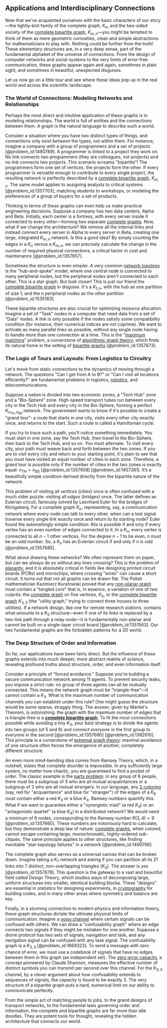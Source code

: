 ## Applications and Interdisciplinary Connections

Now that we’ve acquainted ourselves with the basic characters of our story—the tightly-knit family of the complete graph, $K_n$, and the two-sided society of the [complete bipartite graph](@article_id:275735), $K_{m,n}$—you might be tempted to think of them as mere geometric curiosities, clean and simple abstractions for mathematicians to play with. Nothing could be further from the truth! These elementary structures are, in a very deep sense, part of the fundamental alphabet of the universe of connections. From the design of computer networks and social systems to the very limits of error-free communication, these graphs appear again and again, sometimes in plain sight, and sometimes in beautiful, unexpected disguises.

Let us now go on a little tour and see where these ideas pop up in the real world and across the scientific landscape.

### The World of Connections: Modeling Networks and Relationships

Perhaps the most direct and intuitive application of these graphs is in modeling relationships. The world is full of entities and the connections between them. A graph is the natural language to describe such a world.

Consider a situation where you have two distinct types of things, and connections only exist *between* the types, not within them. For instance, imagine a company with a group of programmers and a set of projects [@problem_id:1490789]. A programmer is linked to a project they work on. No link connects two programmers (they are colleagues, not projects) and no link connects two projects. This scenario screams "bipartite"! The programmers form one set of vertices, the projects form the other. If every programmer is versatile enough to contribute to every single project, the resulting network is perfectly described by a [complete bipartite graph](@article_id:275735), $K_{m,n}$. The same model applies to assigning analysts to critical systems [@problem_id:1357703], matching students to workshops, or modeling the preferences of a group of buyers for a set of products.

Thinking in terms of these graphs can even help us make practical engineering decisions. Suppose a company has two data centers, Alpha and Beta. Initially, each center is a fortress, with every server inside it connected to every other—forming two separate [complete graphs](@article_id:265989). Now, what if we change the architecture? We remove all the internal links and instead connect every server in Alpha to every server in Beta, creating one large, integrated $K_{m,n}$ network. Is this a good idea? By simply counting the edges in a $K_n$ versus a $K_{m,n}$, we can precisely calculate the change in the number of required physical connections, a critical factor in cost and maintenance [@problem_id:1357657].

Sometimes the structure is even simpler. A very common [network topology](@article_id:140913) is the "hub-and-spoke" model, where one central node is connected to many peripheral nodes, but the peripheral nodes aren't connected to each other. This is a star graph. But look closer! This is just our friend the [complete bipartite graph](@article_id:275735) in disguise. It's a $K_{1,n}$, with the hub as one partition of size 1, and the $n$ peripheral nodes as the other partition [@problem_id:1535183].

These bipartite structures are also crucial for optimizing resource allocation. Imagine a set of "Task" nodes in a computer that need data from a set of "Data" nodes. A link is only possible if the nodes satisfy some compatibility condition (for instance, their numerical indices are not coprime). We want to activate as many parallel links as possible, without any single node having to handle more than one connection at a time. This is the "[maximum matching](@article_id:268456)" problem, a cornerstone of [algorithmic graph theory](@article_id:263072), which finds its natural home in the setting of [bipartite graphs](@article_id:261957) [@problem_id:1357673].

### The Logic of Tours and Layouts: From Logistics to Circuitry

Let's move from static connections to the dynamics of moving through a network. The questions "Can I get from A to B?" or "Can I visit all locations efficiently?" are fundamental problems in logistics, [robotics](@article_id:150129), and telecommunications.

Suppose a nation is divided into two economic zones, a "Tech Hub" zone and a "Bio-Sphere" zone. High-speed transport tubes run between every city in the Tech Hub and every city in the Bio-Sphere, forming a perfect $K_{n_{TH}, n_{BS}}$ network. The government wants to know if it's possible to create a "grand tour": a route that starts in one city, visits every other city exactly once, and returns to the start. Such a route is called a Hamiltonian cycle.

If you try to trace such a path, you’ll notice something immediately. You must start in one zone, say the Tech Hub, then travel to the Bio-Sphere, then back to the Tech Hub, and so on. You must alternate. To visit every city, your path must weave back and forth between the two zones. If you are to visit every city and return to your starting point, it's plain to see that you must have visited an equal number of cities in each zone. Therefore, a grand tour is possible only if the number of cities in the two zones is exactly equal: $n_{TH} = n_{BS}$ [@problem_id:1357658] [@problem_id:1457281]. It’s a beautifully simple condition derived directly from the bipartite nature of the network.

This problem of visiting all *vertices* (cities) once is often confused with a much older puzzle: visiting all *edges* (bridges) once. The latter defines an Eulerian circuit, famously solved by Leonhard Euler for the bridges of Königsberg. For a complete graph $K_n$, representing, say, a communication network where every node can talk to every other, when can a test signal traverse every single link exactly once and return to its starting node? Euler found the astonishingly simple condition: this is possible if and only if every vertex has an even number of edges connected to it. In a $K_n$, every vertex is connected to all $n-1$ other vertices. For the degree $n-1$ to be even, $n$ must be an odd number. So, a $K_n$ has an Eulerian circuit if and only if $n$ is odd [@problem_id:1357685].

What about drawing these networks? We often represent them on paper, but can we always do so without any lines crossing? This is the problem of [planarity](@article_id:274287), and it is absolutely critical in fields like designing printed circuit boards (PCBs) and microchips, where crossing "wires" can cause a short circuit. It turns out that not all graphs can be drawn flat. The Polish mathematician Kazimierz Kuratowski proved that any [non-planar graph](@article_id:261264) must contain a "tangled core" that is, in essence, a variation of one of two culprits: the [complete graph](@article_id:260482) on five vertices, $K_5$, or the [complete bipartite graph](@article_id:275735) $K_{3,3}$ (the "utility graph," trying to connect three houses to three utilities). If a network design, like one for remote research stations, contains what amounts to a $K_5$ structure—even if one of its links is replaced by a two-link path through a relay node—it is fundamentally non-planar and cannot be built on a single-layer circuit board [@problem_id:1351563]. Our two fundamental graphs are the forbidden patterns for a 2D world.

### The Deep Structure of Order and Information

So far, our applications have been fairly direct. But the influence of these graphs extends into much deeper, more abstract realms of science, revealing profound truths about structure, order, and even information itself.

Consider a principle of "forced avoidance." Suppose you're building a secure communication network among 11 agents. To prevent security leaks, you impose a strict rule: no group of three agents can all be mutually connected. This means the network graph must be "triangle-free"—it cannot contain a $K_3$. What is the maximum number of communication channels you can establish under this rule? One might guess the structure would be some sparse, straggly thing. The answer, given by Mantel's Theorem, is astonishing: the graph with the maximum number of edges that is triangle-free is a **[complete bipartite graph](@article_id:275735)**. To fit the most connections possible while avoiding a tiny $K_3$, your best strategy is to divide the agents into two groups (of 5 and 6) and connect *everyone* in the first group to *everyone* in the second [@problem_id:1357690] [@problem_id:1382610]. This principle is a cornerstone of [extremal graph theory](@article_id:274640): maximal avoidance of one structure often forces the emergence of another, completely different structure.

An even more mind-bending idea comes from Ramsey Theory, which, in a nutshell, states that complete disorder is impossible. In any sufficiently large system, no matter how chaotic, you are guaranteed to find a pocket of order. The classic example is the [party problem](@article_id:264035): in any group of 6 people, there must be a subgroup of 3 who are all mutual acquaintances or a subgroup of 3 who are all mutual strangers. In our language, any [2-coloring](@article_id:636660) (say, red for "acquaintance" and blue for "stranger") of the edges of a $K_6$ must contain either a red $K_3$ or a blue $K_3$. Ramsey numbers quantify this. What if we want to guarantee either a "synergistic triad" (a red $K_3$) or an "antagonistic quartet" (a blue $K_4$) in a distributed network? We would need a minimum of 9 nodes, corresponding to the Ramsey number $R(3,4)=9$ [@problem_id:1357660]. These numbers are notoriously hard to calculate, but they demonstrate a deep law of nature: [complete graphs](@article_id:265989), when colored, cannot escape containing large, monochromatic, highly-ordered sub-cliques. The same principle applies to other structures, like finding inevitable "star-topology failures" in a network [@problem_id:1490798].

The complete graph also serves as a universal canvas that can be broken down. Imagine taking a $K_7$ network and asking if you can partition all its 21 links into 7 distinct, non-overlapping triangles ($K_3$). The answer is yes [@problem_id:1357678]. This question is the gateway to a vast and beautiful field called Design Theory, which studies ways of decomposing large, uniform structures into smaller, identical building blocks. These "designs" are essential in statistics for designing experiments, in [cryptography](@article_id:138672) for building codes, and in many other areas where symmetry and balance are key.

Finally, in a stunning connection to modern physics and information theory, these graph structures dictate the ultimate physical limits of communication. Imagine a [noisy channel](@article_id:261699) where certain signals can be confused with others. We can draw a "confusability graph" where an edge connects two signals if they might be mistaken for one another. Suppose a drone protocol has two sets of signals, navigation and task, and any navigation signal can be confused with any task signal. The confusability graph is a $K_{3,3}$ [@problem_id:1669323]. To send a message with zero chance of error, we must use a codebook of signals that have no edges between them in this graph (an independent set). The [zero-error capacity](@article_id:145353), a concept pioneered by Claude Shannon, measures the effective number of distinct symbols you can transmit per second over this channel. For the $K_{3,3}$ channel, by a clever argument about how confusability extends to sequences of signals, the capacity is found to be exactly 3. The very structure of a bipartite graph puts a hard, numerical limit on our ability to communicate perfectly.

From the simple act of matching people to jobs, to the grand designs of transport networks, to the fundamental laws governing order and information, the complete and bipartite graphs are far more than idle doodles. They are potent tools for thought, revealing the hidden architecture that connects our world.